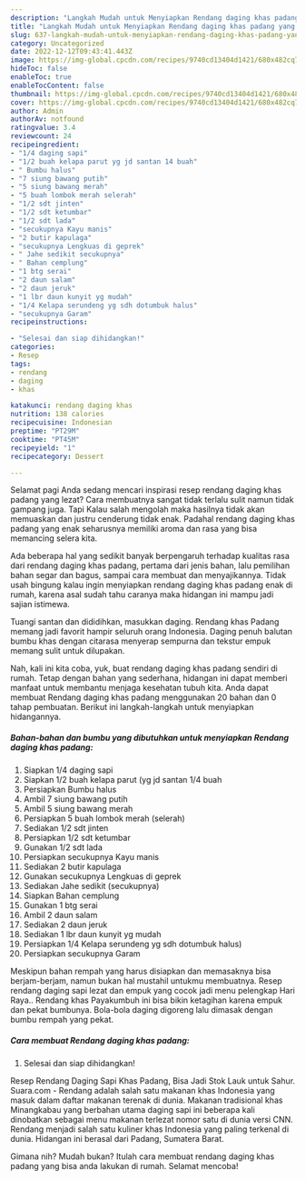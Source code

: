 ```yaml
---
description: "Langkah Mudah untuk Menyiapkan Rendang daging khas padang yang Menggugah Selera "
title: "Langkah Mudah untuk Menyiapkan Rendang daging khas padang yang Menggugah Selera "
slug: 637-langkah-mudah-untuk-menyiapkan-rendang-daging-khas-padang-yang-menggugah-selera
category: Uncategorized
date: 2022-12-12T09:43:41.443Z
image: https://img-global.cpcdn.com/recipes/9740cd13404d1421/680x482cq70/rendang-daging-khas-padang-foto-resep-utama.jpg
hideToc: false
enableToc: true
enableTocContent: false
thumbnail: https://img-global.cpcdn.com/recipes/9740cd13404d1421/680x482cq70/rendang-daging-khas-padang-foto-resep-utama.jpg
cover: https://img-global.cpcdn.com/recipes/9740cd13404d1421/680x482cq70/rendang-daging-khas-padang-foto-resep-utama.jpg
author: Admin
authorAv: notfound
ratingvalue: 3.4
reviewcount: 24
recipeingredient:
- "1/4 daging sapi"
- "1/2 buah kelapa parut yg jd santan 14 buah"
- " Bumbu halus"
- "7 siung bawang putih"
- "5 siung bawang merah"
- "5 buah lombok merah selerah"
- "1/2 sdt jinten"
- "1/2 sdt ketumbar"
- "1/2 sdt lada"
- "secukupnya Kayu manis"
- "2 butir kapulaga"
- "secukupnya Lengkuas di geprek"
- " Jahe sedikit secukupnya"
- " Bahan cemplung"
- "1 btg serai"
- "2 daun salam"
- "2 daun jeruk"
- "1 lbr daun kunyit yg mudah"
- "1/4 Kelapa serundeng yg sdh dotumbuk halus"
- "secukupnya Garam"
recipeinstructions:

- "Selesai dan siap dihidangkan!"
categories:
- Resep
tags:
- rendang
- daging
- khas

katakunci: rendang daging khas 
nutrition: 138 calories
recipecuisine: Indonesian
preptime: "PT29M"
cooktime: "PT45M"
recipeyield: "1"
recipecategory: Dessert

---
```



Selamat pagi Anda sedang mencari inspirasi resep rendang daging khas padang yang lezat? Cara membuatnya sangat tidak terlalu sulit namun tidak gampang juga. Tapi Kalau salah mengolah maka hasilnya tidak akan memuaskan dan justru cenderung tidak enak. Padahal rendang daging khas padang yang enak seharusnya memiliki aroma dan rasa yang bisa memancing selera kita.


Ada beberapa hal yang sedikit banyak berpengaruh terhadap kualitas rasa dari rendang daging khas padang, pertama dari jenis bahan, lalu pemilihan bahan segar dan bagus, sampai cara membuat dan menyajikannya. Tidak usah bingung kalau ingin menyiapkan rendang daging khas padang enak di rumah, karena asal sudah tahu caranya maka hidangan ini mampu jadi sajian istimewa.

Tuangi santan dan dididihkan, masukkan daging. Rendang khas Padang memang jadi favorit hampir seluruh orang Indonesia. Daging penuh balutan bumbu khas dengan citarasa menyerap sempurna dan tekstur empuk memang sulit untuk dilupakan.


Nah, kali ini kita coba, yuk, buat rendang daging khas padang sendiri di rumah. Tetap dengan bahan yang sederhana, hidangan ini dapat memberi manfaat untuk membantu menjaga kesehatan tubuh kita. Anda dapat membuat Rendang daging khas padang menggunakan 20 bahan dan 0 tahap pembuatan. Berikut ini langkah-langkah untuk menyiapkan hidangannya.

<!--inarticleads1-->

##### Bahan-bahan dan bumbu yang dibutuhkan untuk menyiapkan Rendang daging khas padang:

1. Siapkan 1/4 daging sapi
1. Siapkan 1/2 buah kelapa parut (yg jd santan 1/4 buah
1. Persiapkan  Bumbu halus
1. Ambil 7 siung bawang putih
1. Ambil 5 siung bawang merah
1. Persiapkan 5 buah lombok merah (selerah)
1. Sediakan 1/2 sdt jinten
1. Persiapkan 1/2 sdt ketumbar
1. Gunakan 1/2 sdt lada
1. Persiapkan secukupnya Kayu manis
1. Sediakan 2 butir kapulaga
1. Gunakan secukupnya Lengkuas di geprek
1. Sediakan  Jahe sedikit (secukupnya)
1. Siapkan  Bahan cemplung
1. Gunakan 1 btg serai
1. Ambil 2 daun salam
1. Sediakan 2 daun jeruk
1. Sediakan 1 lbr daun kunyit yg mudah
1. Persiapkan 1/4 Kelapa serundeng yg sdh dotumbuk halus)
1. Persiapkan secukupnya Garam


Meskipun bahan rempah yang harus disiapkan dan memasaknya bisa berjam-berjam, namun bukan hal mustahil untukmu membuatnya. Resep rendang daging sapi lezat dan empuk yang cocok jadi menu pelengkap Hari Raya.. Rendang khas Payakumbuh ini bisa bikin ketagihan karena empuk dan pekat bumbunya. Bola-bola daging digoreng lalu dimasak dengan bumbu rempah yang pekat. 

<!--inarticleads2-->

##### Cara membuat Rendang daging khas padang:


1. Selesai dan siap dihidangkan!

Resep Rendang Daging Sapi Khas Padang, Bisa Jadi Stok Lauk untuk Sahur. Suara.com - Rendang adalah salah satu makanan khas Indonesia yang masuk dalam daftar makanan terenak di dunia. Makanan tradisional khas Minangkabau yang berbahan utama daging sapi ini beberapa kali dinobatkan sebagai menu makanan terlezat nomor satu di dunia versi CNN. Rendang menjadi salah satu kuliner khas Indonesia yang paling terkenal di dunia. Hidangan ini berasal dari Padang, Sumatera Barat. 

Gimana nih? Mudah bukan? Itulah cara membuat rendang daging khas padang yang bisa anda lakukan di rumah. Selamat mencoba!
